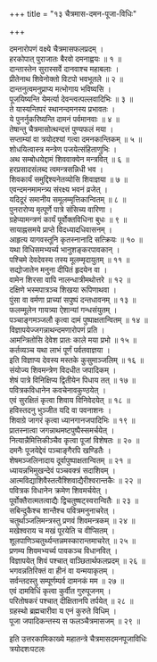 +++
title = "१३ चैत्रमास-दमन-पूजा-विधिः"

+++
  
दमनारोपणं वक्ष्ये चैत्रमासफलप्रदम् ।  
हरकोपात् पुराजातः बैरवो दमनाह्वयः ॥ १ ॥  
दान्तास्तेन सुरास्सर्वे दानवाश्च महाबलाः ।  
प्रीतेनाथ शिवेनोक्तो विटपो भवभूतले ॥ २ ॥  
दान्तनुत्वमनुप्राप्य मत्भोगाय भविष्यसि ।  
पूजयिष्यन्ति येमर्त्या देवन्त्वत्पल्लवादिभिः ॥ ३ ॥  
ते यास्यन्तिपरं स्थानन्दमनस्य प्रभावतः ।  
ये पुनर्नुकरिष्यन्ति दामनं पर्वमानवाः ॥ ४ ॥  
तेषान्तु चैत्रमासोत्थन्दत्तं पुण्यफलं मया ।  
सप्ताम्यां वा त्रयोदश्यां गत्वा दमनकान्तिकम् ॥ ५ ॥  
शोधयित्वास्त्र मन्त्रेण पजयेत्संहिताणुभिः ।  
अथ सम्बोधयेद्दामं शिववाक्येन मन्त्रवित् ॥ ६ ॥  
हरप्रसादसंलब्द त्वमन्त्रसन्निधी भव ।  
शिवकार्यं समुद्दिश्यनेतव्योसि शिवाज्ञया ॥ ७ ॥  
एवन्दमनमामन्त्र्य संरक्ष्य भवनं व्रजेत् ।  
यदिदूरं समानीय समूलम्मृत्तिकान्वितम् ॥ ८ ॥  
पुनरारोप्य मृत्पूर्णे पात्रे संसिच्य वारिणा ।  
ग्रहेप्यामन्त्रणं कार्यं पूर्वोक्तविधिना बुधः ॥ ९ ॥  
सायाह्नसमये प्राप्ते विदध्यादधिवासनम् ।  
आहृत्य यागवस्तूनि कृतस्नानादि सत्क्रियः ॥ १० ॥  
यथा विधिसमभ्यर्च्य भानुशङ्करपावकान् ।  
पश्चिमे देवदेवस्य तस्य मूलम्मृदायुतम् ॥ ११ ॥  
सद्योजातेन मनुना दीपितं हृदयेन वा ।  
वामेन शिरसा वापि नालन्धात्रीमथोत्तरे ॥ १२ ॥  
दक्षिणे भस्मपात्रञ्च शिखया रूपिणाथवा ।  
पुंसा वा वर्मणा प्राच्यां सपुष्पं दन्तधावनम् ॥ १३ ॥  
फलम्मूलेन गायत्र्या ऐशान्यां गन्धसंयुतम् ।  
पञ्चाङ्गमञ्जलौ कृत्वा दामं पुष्पाक्षतान्वितम् ॥ १४ ॥  
विज्ञापयेज्जगन्नाथन्दमणारोपणं प्रति ।  
आमन्त्रितोसि देवेश प्रातः काले मया प्रभो ॥ १५ ॥  
कर्तव्यञ्च यथा लाभं पूर्णं पर्वतवाज्ञया ।  
इति विज्ञाप्य देवस्य मस्तके कुसुमाञ्जलिम् ॥ १६ ॥  
संयोज्य शिवमन्त्रेण विदधीत जपादिकम् ।  
शेषं पात्रे विनिक्षिप्य द्वितीयेन पिधाय तत् ॥ १७ ॥  
पवित्रकविधानेन कवचेनावकुण्ठयेत् ।  
एवं सुरक्षितं कृत्वा शिवाय विनिवेदयेत् ॥ १८ ॥  
हविस्तदनु भुञ्जीत यदि वा पवनाशनः ।  
शिवाग्रे जागरं कृत्वा ध्यानगानजपादिभिः ॥ १९ ॥  
प्रातस्नात्वा जगन्नाथमष्टपुष्पैस्समर्चयेत् ।  
नित्यान्नैमित्तिकीञ्चैव कृत्वा पूजां विशेषतः ॥ २० ॥  
दमनैः पूजयेद्देवं पञ्चाङ्गैरपि खण्डितैः ।  
शेषमञ्जलिनादाय दूर्वापुष्पाक्षतान्वितम् ॥ २१ ॥  
ध्यायन्नभिमुखन्देवं पञ्चवक्त्रं सदाशिवम् ।  
आत्मविद्याशिवैस्तत्वैश्शिवाद्यैरीश्वरान्तकैः ॥ २२ ॥  
पवित्रक विधानेन क्रमेण शिवमर्चयेत् ।  
पूर्वोक्तैरात्मतत्वाद्यैः द्विचतुष्षट्स्वरान्वितैः ॥ २३ ॥  
सबिन्दुकैश्च शान्तैश्च पवित्रमनुनाचरेत् ।  
चतुर्थाञ्जलिमन्त्रस्तु प्रणवं शिवमन्त्रकम् ॥ २४ ॥  
मखेश्वराय च मखं पूरयेति च वीप्सितम् ।  
शूलपाणिञ्चतुर्थ्यन्तन्नमस्कारान्तमाचरेत् ॥ २५ ॥  
प्रणम्य शिवमभ्यर्च्य पावकञ्च विधानवित् ।  
विज्ञापयेत् शिवं पश्चात् वाञ्छितार्थफलप्रदम् ॥ २६ ॥  
भगवन्नतिरिक्तं वा हीनं वा यन्मयाकृतम् ।  
सर्वन्तदस्तु सम्पूर्णम्पर्व दामनकं मम ॥ २७ ॥  
एवं दामविधिं कृत्वा कुर्वीत गुरुपूजनम् ।  
परितोषकरं पश्चात् दीक्षितानपि तर्पयेत् ॥ २८ ॥  
ग्रहस्थो ब्रह्मचारीवा य एनं कुरुते विधिम् ।  
पूजा जपादिकन्तस्य स फलञ्चैत्रमासजम् ॥ २९ ॥  
  
इति उत्तरकामिकाख्ये महातन्त्रे चैत्रमासदमनपूजाविधिः   
त्रयोदशःपटलः  
  
  